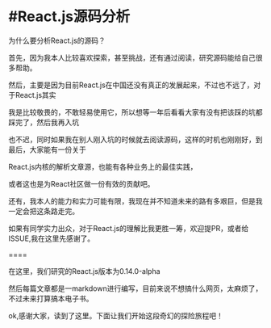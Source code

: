 #React.js源码分析
====
为什么要分析React.js的源码？

首先，因为我本人比较喜欢探索，甚至挑战，还有通过阅读，研究源码能给自己很多帮助。

然后，主要是因为目前React.js在中国还没有真正的发展起来，不过也不远了，对于React.js其实

我是比较敬畏的，不敢轻易使用它，所以想等一年后看看大家有没有把该踩的坑都踩完了，然后我再入坑

也不迟，同时如果我在别人刚入坑的时候就去阅读源码，这样的时机也刚刚好，到最后，大家能有一份关于

React.js内核的解析文章源，也能有各种业务上的最佳实践，

或者这也是为React社区做一份有效的贡献吧。

还有，我本人的能力和实力可能有限，我现在并不知道未来的路有多艰巨，但是我一定会把这条路走完。

如果有同学实力出众，对于React.js的理解比我更胜一筹，欢迎提PR，或者给ISSUE,我在这里先感谢了。

====

在这里，我们研究的React.js版本为0.14.0-alpha

然后每篇文章都是一markdown进行编写，目前来说不想搞什么网页，太麻烦了，不过未来打算搞本电子书。

ok,感谢大家，读到了这里。下面让我们开始这段奇幻的探险旅程吧！